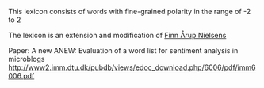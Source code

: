This lexicon consists of words with fine-grained polarity in the range of -2 to 2

The lexicon is an extension and modification of [Finn Årup Nielsens](https://github.com/fnielsen/afinn)

Paper: A new ANEW: Evaluation of a word list for sentiment analysis in microblogs
http://www2.imm.dtu.dk/pubdb/views/edoc_download.php/6006/pdf/imm6006.pdf
